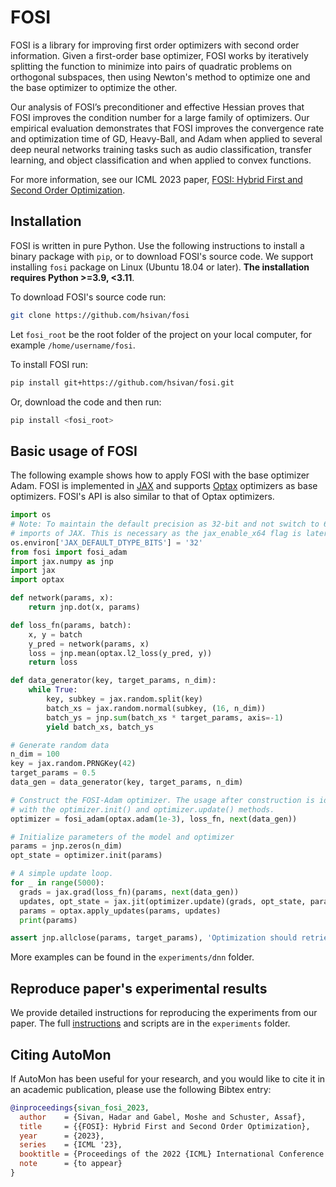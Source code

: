 # FOSI

FOSI is a library for improving first order optimizers with second order information.
Given a first-order base optimizer, 
FOSI works by iteratively splitting the function to minimize into pairs of quadratic problems on orthogonal subspaces,
then using Newton's method to optimize one and the base optimizer to optimize the other.

Our analysis of FOSI’s preconditioner and effective Hessian proves that FOSI improves the condition number for a large family of optimizers.
Our empirical evaluation demonstrates that FOSI improves the convergence rate and optimization time of GD, Heavy-Ball, and Adam when applied to several deep neural networks training tasks such as audio classification, transfer learning, and object classification and when applied to convex functions.

For more information, see our ICML 2023 paper, [FOSI: Hybrid First and Second Order Optimization](TODO).

## Installation

FOSI is written in pure Python.
Use the following instructions to install a
binary package with `pip`, or to download FOSI's source code.
We support installing `fosi` package on Linux (Ubuntu 18.04 or later).
**The installation requires Python >=3.9, <3.11**.

To download FOSI's source code run:
```bash
git clone https://github.com/hsivan/fosi
```
Let `fosi_root` be the root folder of the project on your local computer, for example `/home/username/fosi`.

To install FOSI run:
```bash
pip install git+https://github.com/hsivan/fosi.git
```
Or, download the code and then run:
```bash
pip install <fosi_root>
```

## Basic usage of FOSI

The following example shows how to apply FOSI with the base optimizer Adam.
FOSI is implemented in [JAX](https://github.com/google/jax) and supports [Optax](https://github.com/deepmind/optax)
optimizers as base optimizers.
FOSI's API is also similar to that of Optax optimizers.


```python
import os
# Note: To maintain the default precision as 32-bit and not switch to 64-bit, set the following flag prior to any
# imports of JAX. This is necessary as the jax_enable_x64 flag is later set to True inside the Lanczos algorithm.
os.environ['JAX_DEFAULT_DTYPE_BITS'] = '32'
from fosi import fosi_adam
import jax.numpy as jnp
import jax
import optax

def network(params, x):
    return jnp.dot(x, params)

def loss_fn(params, batch):
    x, y = batch
    y_pred = network(params, x)
    loss = jnp.mean(optax.l2_loss(y_pred, y))
    return loss

def data_generator(key, target_params, n_dim):
    while True:
        key, subkey = jax.random.split(key)
        batch_xs = jax.random.normal(subkey, (16, n_dim))
        batch_ys = jnp.sum(batch_xs * target_params, axis=-1)
        yield batch_xs, batch_ys

# Generate random data
n_dim = 100
key = jax.random.PRNGKey(42)
target_params = 0.5
data_gen = data_generator(key, target_params, n_dim)

# Construct the FOSI-Adam optimizer. The usage after construction is identical to that of Optax optimizers,
# with the optimizer.init() and optimizer.update() methods.
optimizer = fosi_adam(optax.adam(1e-3), loss_fn, next(data_gen))

# Initialize parameters of the model and optimizer
params = jnp.zeros(n_dim)
opt_state = optimizer.init(params)

# A simple update loop.
for _ in range(5000):
  grads = jax.grad(loss_fn)(params, next(data_gen))
  updates, opt_state = jax.jit(optimizer.update)(grads, opt_state, params)
  params = optax.apply_updates(params, updates)
  print(params)

assert jnp.allclose(params, target_params), 'Optimization should retrieve the target params used to generate the data.'
```

More examples can be found in the `experiments/dnn` folder.

## Reproduce paper's experimental results

We provide detailed instructions for reproducing the experiments from our paper.
The full [instructions](experiments/README.md) and scripts are in the `experiments` folder.

## Citing AutoMon

If AutoMon has been useful for your research, and you would like to cite it in an academic
publication, please use the following Bibtex entry:
```bibtex
@inproceedings{sivan_fosi_2023,
  author    = {Sivan, Hadar and Gabel, Moshe and Schuster, Assaf},
  title     = {{FOSI}: Hybrid First and Second Order Optimization},
  year      = {2023},
  series    = {ICML '23},
  booktitle = {Proceedings of the 2022 {ICML} International Conference on Machine Learning},
  note      = {to appear}
}
```
